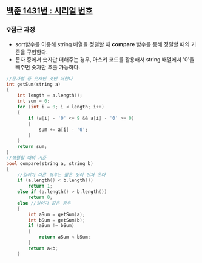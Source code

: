 ## [백준 1431번 : 시리얼 번호](https://www.acmicpc.net/problem/1431)
### 💡접근 과정
- sort함수를 이용해 string 배열을 정렬할 때 **compare** 함수를 통해 정렬할 때의 기준을 구현한다.  
- 문자 중에서 숫자만 더해주는 경우, 아스키 코드를 활용해서 string 배열에서 '0'을 빼주면 숫자만 추출 가능하다.
```c++
//문자열 중 숫자인 것만 더한다
int getSum(string a)
{
    int length = a.length();
    int sum = 0;
    for (int i = 0; i < length; i++)
    {
        if (a[i] - '0' <= 9 && a[i] - '0' >= 0)
        {
            sum += a[i] - '0';
        }
    }
    return sum;
}
//정렬할 때의 기준 
bool compare(string a, string b)
{
    //길이가 다른 경우는 짧은 것이 먼저 온다
    if (a.length() < b.length())
        return 1; 
    else if (a.length() > b.length())
        return 0;
    else //길이가 같은 경우
    {
        int aSum = getSum(a);
        int bSum = getSum(b);
        if (aSum != bSum)
        {
            return aSum < bSum;
        }
        return a<b;
    }


```
